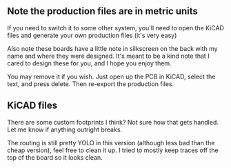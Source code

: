 ## Note the production files are in metric units

If you need to switch it to some other system, you'll need to open the KiCAD files and generate your own production files (it's very easy)

Also note these boards have a little note in silkscreen on the back with my name and where they were designed. It's meant to be a kind note that I cared to design these for you, and I hope you enjoy them.

You may remove it if you wish. Just open up the PCB in KiCAD, select the text, and press delete. Then re-export the production files.

## KiCAD files

There are some custom footprints I think? Not sure how that gets handled. Let me know if anything outright breaks.

The routing is still pretty YOLO in this version (although less bad than the cheap version), feel free to clean it up. I tried to mostly keep traces off the top of the board so it looks clean.
